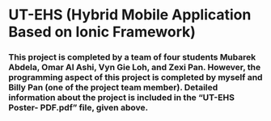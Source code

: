 # UT-EHS (Hybrid Mobile Application Based on Ionic Framework)
### This project is completed by a team of four students Mubarek Abdela, Omar Al Ashi, Vyn Gie Loh, and Zexi Pan. However, the programming aspect of this project is completed by myself and Billy Pan (one of the project team member). Detailed information about the project is included in the “UT-EHS Poster- PDF.pdf” file, given above. 


